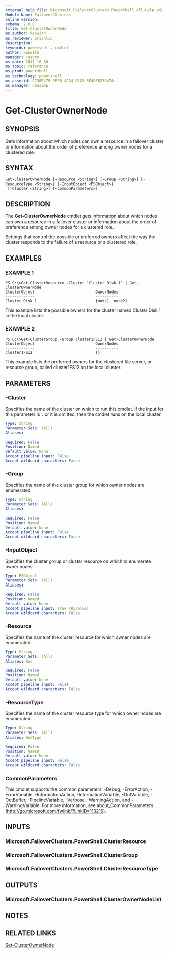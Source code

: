 ```yaml
---
external help file: Microsoft.FailoverClusters.PowerShell.dll-Help.xml
Module Name: FailoverClusters
online version: 
schema: 2.0.0
title: Get-ClusterOwnerNode
ms.author: kenwith
ms.reviewer: brianlic
description: 
keywords: powershell, cmdlet
author: kenwith
manager: jasgro
ms.date: 2017-10-30
ms.topic: reference
ms.prod: powershell
ms.technology: powershell
ms.assetid: C730B479-DEE6-4C34-B1C8-5E40FB23547A
ms.manager: dansimp
---
```


# Get-ClusterOwnerNode

## SYNOPSIS
Gets information about which nodes can own a resource in a failover cluster or information about the order of preference among owner nodes for a clustered role.

## SYNTAX

```
Get-ClusterOwnerNode [-Resource <String>] [-Group <String>] [-ResourceType <String>] [-InputObject <PSObject>]
 [-Cluster <String>] [<CommonParameters>]
```

## DESCRIPTION
The **Get-ClusterOwnerNode** cmdlet gets information about which nodes can own a resource in a failover cluster or information about the order of preference among owner nodes for a clustered role.

Settings that control the possible or preferred owners affect the way the cluster responds to the failure of a resource or a clustered role.

## EXAMPLES

### EXAMPLE 1
```
PS C:\>Get-ClusterResource -Cluster "Cluster Disk 1" | Get-ClusterOwnerNode
ClusterObject                           OwnerNodes 
-------------                           ---------- 
Cluster Disk 1                          {node1, node2}
```

This example lists the possible owners for the cluster named Cluster Disk 1 in the local cluster.

### EXAMPLE 2
```
PS C:\>Get-ClusterGroup -Group cluster1FS12 | Get-ClusterOwnerNode
ClusterObject                           OwnerNodes 
-------------                           ---------- 
cluster1FS12                            {}
```

This example lists the preferred owners for the clustered file server, or resource group, called cluster1FS12 on the local cluster.

## PARAMETERS

### -Cluster
Specifies the name of the cluster on which to run this cmdlet.
If the input for this parameter is `.` or it is omitted, then the cmdlet runs on the local cluster.

```yaml
Type: String
Parameter Sets: (All)
Aliases: 

Required: False
Position: Named
Default value: None
Accept pipeline input: False
Accept wildcard characters: False
```

### -Group
Specifies the name of the cluster group for which owner nodes are enumerated.

```yaml
Type: String
Parameter Sets: (All)
Aliases: 

Required: False
Position: Named
Default value: None
Accept pipeline input: False
Accept wildcard characters: False
```

### -InputObject
Specifies the cluster group or cluster resource on which to enumerate owner nodes.

```yaml
Type: PSObject
Parameter Sets: (All)
Aliases: 

Required: False
Position: Named
Default value: None
Accept pipeline input: True (ByValue)
Accept wildcard characters: False
```

### -Resource
Specifies the name of the cluster resource for which owner nodes are enumerated.

```yaml
Type: String
Parameter Sets: (All)
Aliases: Res

Required: False
Position: Named
Default value: None
Accept pipeline input: False
Accept wildcard characters: False
```

### -ResourceType
Specifies the name of the cluster resource type for which owner nodes are enumerated.

```yaml
Type: String
Parameter Sets: (All)
Aliases: ResType

Required: False
Position: Named
Default value: None
Accept pipeline input: False
Accept wildcard characters: False
```

### CommonParameters
This cmdlet supports the common parameters: -Debug, -ErrorAction, -ErrorVariable, -InformationAction, -InformationVariable, -OutVariable, -OutBuffer, -PipelineVariable, -Verbose, -WarningAction, and -WarningVariable. For more information, see about_CommonParameters (http://go.microsoft.com/fwlink/?LinkID=113216).

## INPUTS

### Microsoft.FailoverClusters.PowerShell.ClusterResource

### Microsoft.FailoverClusters.PowerShell.ClusterGroup

### Microsoft.FailoverClusters.PowerShell.ClusterResourceType

## OUTPUTS

### Microsoft.FailoverClusters.PowerShell.ClusterOwnerNodeList

## NOTES

## RELATED LINKS

[Set-ClusterOwnerNode](./Set-ClusterOwnerNode.md)

